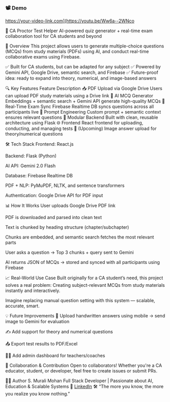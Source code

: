 ### 📽 Demo

https://your-video-link.com](https://youtu.be/Ww6a--2WNco

📘 CA Proctor Test Helper
AI-powered quiz generator + real-time exam collaboration tool for CA students and beyond

🚀 Overview
This project allows users to generate multiple-choice questions (MCQs) from study materials (PDFs) using AI, and conduct real-time collaborative exams using Firebase.

✅ Built for CA students, but can be adapted for any subject
✅ Powered by Gemini API, Google Drive, semantic search, and Firebase
✅ Future-proof idea: ready to expand into theory, numerical, and image-based answers

🔍 Key Features
Feature	Description
📥 PDF Upload via Google Drive	Users can upload PDF study materials using a Drive link
🧠 AI MCQ Generator	Embeddings + semantic search + Gemini API generate high-quality MCQs
🔄 Real-Time Exam Sync	Firebase Realtime DB syncs questions across all participants live
🔐 Prompt Engineering	Custom prompt + semantic context ensures relevant questions
🧪 Modular Backend	Built with clean, reusable architecture using Flask
🌐 Frontend	React frontend for uploading, conducting, and managing tests
📸 (Upcoming) Image answer upload for theory/numerical questions	

🛠 Tech Stack
Frontend: React.js

Backend: Flask (Python)

AI API: Gemini 2.0 Flash

Database: Firebase Realtime DB

PDF + NLP: PyMuPDF, NLTK, and sentence transformers

Authentication: Google Drive API for PDF input

📊 How It Works
User uploads Google Drive PDF link

PDF is downloaded and parsed into clean text

Text is chunked by heading structure (chapter/subchapter)

Chunks are embedded, and semantic search fetches the most relevant parts

User asks a question → Top 3 chunks + query sent to Gemini

AI returns JSON of MCQs → stored and synced with all participants using Firebase

📈 Real-World Use Case
Built originally for a CA student’s need, this project solves a real problem:
Creating subject-relevant MCQs from study materials instantly and interactively.

Imagine replacing manual question setting with this system — scalable, accurate, smart.

💡 Future Improvements
📸 Upload handwritten answers using mobile → send image to Gemini for evaluation

✍️ Add support for theory and numerical questions

📤 Export test results to PDF/Excel

👩‍🏫 Add admin dashboard for teachers/coaches

🤝 Collaboration & Contribution
Open to collaborators! Whether you're a CA educator, student, or developer, feel free to create issues or submit PRs.

👨‍💻 Author
S. Murali Mohan
Full Stack Developer | Passionate about AI, Education & Scalable Systems
🔗 [LinkedIn](https://www.linkedin.com/in/murali-mohan-662245259/)
🛠️ “The more you know, the more you realize you know nothing.”
